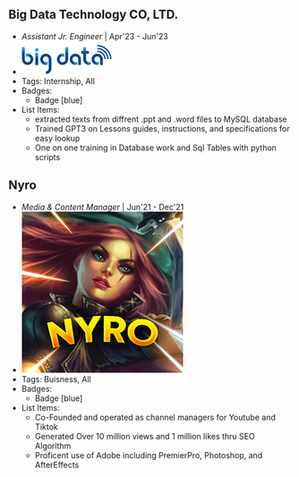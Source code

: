 ## Big Data Technology CO, LTD.
- *Assistant Jr. Engineer* | Apr'23 - Jun'23
- ![logo512](bigdata.png)
- Tags: Internship, All
- Badges:
  - Badge [blue]
- List Items:
  - extracted texts from diffrent .ppt and .word files to MySQL database 
  - Trained GPT3 on Lessons guides, instructions, and specifications for easy lookup
  - One on one training in Database work and Sql Tables with python scripts

## Nyro
- *Media & Content Manager* | Jun'21 - Dec'21
- ![logo512](unnamed.png)
- Tags: Buisness, All
- Badges:
  - Badge [blue]
- List Items:
  - Co-Founded and operated as channel managers for Youtube and Tiktok 
  - Generated Over 10 million views and 1 million likes thru SEO Algorithm
  - Proficent use of Adobe including PremierPro, Photoshop, and AfterEffects
